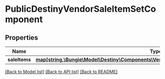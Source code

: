 # PublicDestinyVendorSaleItemSetComponent

## Properties
Name | Type | Description | Notes
------------ | ------------- | ------------- | -------------
**saleItems** | [**map[string,\Bungie\Model\Destiny\Components\Vendors\DestinyPublicVendorSaleItemComponent]**](DestinyPublicVendorSaleItemComponent.md) |  | [optional] 

[[Back to Model list]](../README.md#documentation-for-models) [[Back to API list]](../README.md#documentation-for-api-endpoints) [[Back to README]](../README.md)


